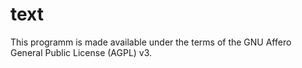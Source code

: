 text
====

This programm is made available under the terms of the GNU Affero General Public License (AGPL) v3.
